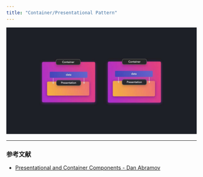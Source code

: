 ```yaml
---
title: "Container/Presentational Pattern"
---
```


![](/images/learning-patterns/presentational-container-1280w.jpg)

---

### 参考文献

* [Presentational and Container Components - Dan Abramov](https://medium.com/@dan_abramov/smart-and-dumb-components-7ca2f9a7c7d0)
